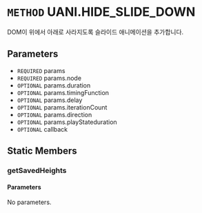 # `METHOD` UANI.HIDE_SLIDE_DOWN
DOM이 위에서 아래로 사라지도록 슬라이드 애니메이션을 추가합니다.

## Parameters
* `REQUIRED` params 
* `REQUIRED` params.node 
* `OPTIONAL` params.duration 
* `OPTIONAL` params.timingFunction 
* `OPTIONAL` params.delay 
* `OPTIONAL` params.iterationCount 
* `OPTIONAL` params.direction 
* `OPTIONAL` params.playStateduration 
* `OPTIONAL` callback 

## Static Members

### getSavedHeights
#### Parameters
No parameters.
